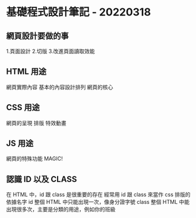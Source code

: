 # 基礎程式設計筆記 - 20220318

## 網頁設計要做的事

1.頁面設計
2.切版
3.改進頁面讀取效能

## HTML 用途

網頁實際內容
基本的內容設計排列
網頁的核心

## CSS 用途

網頁的呈現
排版
特效動畫

## JS 用途

網頁的特殊功能
MAGIC!

## 認識 ID 以及 CLASS

在 HTML 中，id 跟 class 是很重要的存在
經常用 id 跟 class 來當作 css 排版的依據名字
id 整個 HTML 中只能出現一次，像身分證字號
class 整個 HTML 中能出現很多次，主要是分類的用途，例如你的班級
